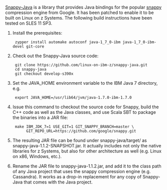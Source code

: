 [Snappy-Java](https://github.com/xerial/snappy-java) is a library that provides Java bindings for the popular [snappy](http://code.google.com/p/snappy/) compression engine from Google. It has been patched to enable it to be built on Linux on z Systems. The following build instructions have been tested on SLES 11 SP3.

1. Install the prerequisites:

		zypper install automake autoconf java-1_7_0-ibm java-1_7_0-ibm-devel git-core

2. Check out the Snappy-Java source code:

        git clone https://github.com/linux-on-ibm-z/snappy-java.git
        cd snappy-java
        git checkout develop-s390x

3. Set the JAVA_HOME environment variable to the IBM Java 7 directory, e.g.

        export JAVA_HOME=/usr/lib64/jvm/java-1.7.0-ibm-1.7.0

4. Issue this command to checkout the source code for Snappy, build the C++ code as well as the Java classes, and use Scala SBT to package the binaries into a JAR file:

        make IBM_JDK_7=1 USE_GIT=1 GIT_SNAPPY_BRANCH=master \
             GIT_REPO_URL=https://github.com/google/snappy.git

5. The resulting JAR file can be found under snappy-java/target/ as snappy-java-1.1.2-SNAPSHOT.jar. It actually includes not only the native libraries for z Systems, but also for other architecture as well (e.g. Linux on x86, Windows, etc.).

6. Rename the JAR file to snappy-java-1.1.2.jar, and add it to the class path of any Java project that uses the snappy compression engine (e.g. Cassandra). It works as a drop-in replacement for any copy of Snappy-Java that comes with the Java project.